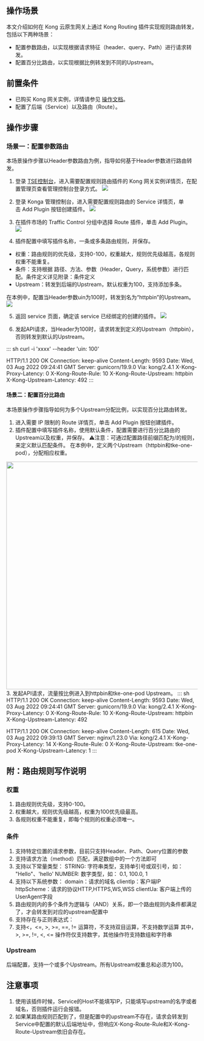 ## 操作场景
本文介绍如何在 Kong 云原生网关上通过 Kong Routing 插件实现规则路由转发，包括以下两种场景：
- 配置参数路由，以实现根据请求特征（header、query、Path）进行请求转发。
- 配置百分比路由，以实现根据比例转发到不同的Upstream。

## 前置条件
- 已购买 Kong 网关实例，详情请参见 [操作文档](https://cloud.tencent.com/document/product/1364/72495)。
- 配置了后端（Service）以及路由（Route）。

## 操作步骤
### 场景一：配置参数路由
本场景操作步骤以Header参数路由为例，指导如何基于Header参数进行路由转发。
1. 登录 [TSE控制台](https://console.cloud.tencent.com/tse/kong)，进入需要配置规则路由插件的 Kong 网关实例详情页，在配置管理页查看管理控制台登录方式。
![](https://qcloudimg.tencent-cloud.cn/raw/8d87b09f2b665c2cb296e64a8022d200.png)
2. 登录 Konga 管理控制台，进入需要配置规则路由的 Service 详情页，单击 Add Plugin 按钮创建插件。
![](https://qcloudimg.tencent-cloud.cn/raw/7df4fee4709a0994f166bbfccdba3a1e.png)

3. 在插件市场的 Traffic Control 分组中选择 Route 插件，单击 Add Plugin。
![](https://qcloudimg.tencent-cloud.cn/raw/c6788ec1fd0690166cc90f1785861111.png)

4. 插件配置中填写插件名称，一条或多条路由规则，并保存。
- 权重：路由规则的优先级，支持0-100，权重越大，规则优先级越高，各规则权重不能重复。
- 条件：支持根据 路径、方法、参数（Header，Query，系统参数）进行匹配。条件定义详见附录：条件定义
- Upstream：转发到后端的Upstream，默认权重为100，支持添加多条。

在本例中，配置当Header参数uin为100时，转发到名为“httpbin”的Upstream。
![](https://qcloudimg.tencent-cloud.cn/raw/0fe989bfe5cee15b9f836c03d6764e42.png)

5. 返回 service 页面，确定该 service 已经绑定的创建的插件。
![](https://qcloudimg.tencent-cloud.cn/raw/5b73a2b38f705616e68c94a2bbc9e817.png)

6. 发起API请求，当Header为100时，请求转发到定义的Upstream（httpbin），否则转发到默认的Upstream。
<dx-codeblock>
:::  sh
curl -i 'xxxx' --header 'uin: 100'

HTTP/1.1 200 OK
Connection: keep-alive
Content-Length: 9593
Date: Wed, 03 Aug 2022 09:24:41 GMT
Server: gunicorn/19.9.0
Via: kong/2.4.1
X-Kong-Proxy-Latency: 0
X-Kong-Route-Rule: 10
X-Kong-Route-Upstream: httpbin
X-Kong-Upstream-Latency: 492
:::
</dx-codeblock>

#### 场景二：配置百分比路由
本场景操作步骤指导如何为多个Upstream分配比例，以实现百分比路由转发。
1. 进入需要 IP 限制的 Route 详情页，单击 Add Plugin 按钮创建插件。
2. 插件配置中填写插件名称，使用默认条件，配置需要进行百分比路由的Upstream以及权重，并保存。
⚠️注意：可通过配置路径前缀匹配为/的规则，来定义默认匹配条件。
在本例中，定义两个Upstream（httpbin和tke-one-pod），分配相应权重。
<img src="https://qcloudimg.tencent-cloud.cn/raw/6986b5ca780a88d150a608762f787208.png" width=600px>
3. 发起API请求，流量按比例进入到httpbin和tke-one-pod Upstream。
<dx-codeblock>
:::  sh
HTTP/1.1 200 OK
Connection: keep-alive
Content-Length: 9593
Date: Wed, 03 Aug 2022 09:24:41 GMT
Server: gunicorn/19.9.0
Via: kong/2.4.1
X-Kong-Proxy-Latency: 0
X-Kong-Route-Rule: 10
X-Kong-Route-Upstream: httpbin
X-Kong-Upstream-Latency: 492

HTTP/1.1 200 OK
Connection: keep-alive
Content-Length: 615
Date: Wed, 03 Aug 2022 09:39:13 GMT
Server: nginx/1.23.0
Via: kong/2.4.1
X-Kong-Proxy-Latency: 14
X-Kong-Route-Rule: 0
X-Kong-Route-Upstream: tke-one-pod
X-Kong-Upstream-Latency: 1
:::
</dx-codeblock>

## 附：路由规则写作说明
### 权重
1. 路由规则优先级，支持0-100。
2. 权重越大，规则优先级越高，权重为100优先级最高。
3. 各规则权重不能重复，即每个规则的权重必须唯一。

### 条件
1. 支持特定位置的请求参数，目前只支持Header、Path、Query位置的参数
2. 支持请求方法（method）匹配，满足数组中的一个方法即可
3. 支持以下常量类型：
STRING: 字符串类型，支持单引号或双引号，如： "Hello"、'hello'
NUMBER: 数字类型，如： 0.1, 100.0, 1
4. 支持以下系统参数：
domain：请求的域名
clientIp：客户端IP
httpScheme：请求的协议HTTP,HTTPS,WS,WSS
clientUa: 客户端上传的UserAgent字段
5. 路由规则内的多个条件为逻辑与（AND）关系，即一个路由规则内条件都满足了，才会转发到对应的upstream配置中
6. 支持存在与正则表达式：
7. 支持<，<=, >, >=, ==, != 运算符，不支持双目运算，不支持数学运算
其中，>, >=, !=, <, <= 操作符仅支持数字，其他操作符支持数组和字符串

### Upstream
后端配置，支持一个或多个Upstream。所有Upstream权重总和必须为100。

## 注意事项
1. 使用该插件时候，Service的Host不能填写IP，只能填写upstream的名字或者域名，否则插件运行会报错。
2. 如果某路由规则匹配到了，但是配置中的upstream不存在，请求会转发到Service中配置的默认后端地址中，但响应X-Kong-Route-Rule和X-Kong-Route-Upstream依旧会存在。
